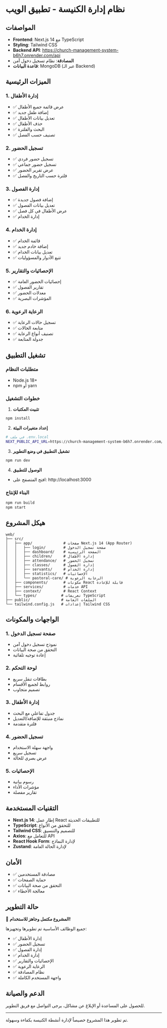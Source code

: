 # نظام إدارة الكنيسة - تطبيق الويب

## المواصفات
- **Frontend**: Next.js 14 مع TypeScript
- **Styling**: Tailwind CSS
- **Backend API**: https://church-management-system-b6h7.onrender.com/api
- **المصادقة**: نظام تسجيل دخول آمن
- **قاعدة البيانات**: MongoDB (عبر الـ Backend)

## الميزات الرئيسية

### 1. إدارة الأطفال
- ✅ عرض قائمة جميع الأطفال
- ✅ إضافة طفل جديد
- ✅ تعديل بيانات الأطفال
- ✅ حذف الأطفال
- ✅ البحث والفلترة
- ✅ تصنيف حسب الفصل

### 2. تسجيل الحضور
- ✅ تسجيل حضور فردي
- ✅ تسجيل حضور جماعي
- ✅ عرض تقرير الحضور
- ✅ فلترة حسب التاريخ والفصل

### 3. إدارة الفصول
- ✅ إضافة فصول جديدة
- ✅ تعديل بيانات الفصول
- ✅ عرض الأطفال في كل فصل
- ✅ إدارة الخدام

### 4. إدارة الخدام
- ✅ قائمة الخدام
- ✅ إضافة خادم جديد
- ✅ تعديل بيانات الخدام
- ✅ تتبع الأدوار والمسؤوليات

### 5. الإحصائيات والتقارير
- ✅ إحصائيات الحضور العامة
- ✅ تقارير الفصول
- ✅ معدلات الحضور
- ✅ المؤشرات البصرية

### 6. الرعاية الرعوية
- ✅ تسجيل حالات الرعاية
- ✅ متابعة الحالات
- ✅ تصنيف أنواع الرعاية
- ✅ جدولة المتابعة

## تشغيل التطبيق

### متطلبات النظام
- Node.js 18+ 
- npm أو yarn

### خطوات التشغيل

1. **تثبيت المكتبات**
```bash
npm install
```

2. **إعداد متغيرات البيئة**
```bash
# في ملف .env.local
NEXT_PUBLIC_API_URL=https://church-management-system-b6h7.onrender.com/api
```

3. **تشغيل التطبيق في وضع التطوير**
```bash
npm run dev
```

4. **الوصول للتطبيق**
- افتح المتصفح على: http://localhost:3000

### البناء للإنتاج
```bash
npm run build
npm start
```

## هيكل المشروع

```
web/
├── src/
│   ├── app/              # صفحات Next.js 14 (App Router)
│   │   ├── login/        # صفحة تسجيل الدخول
│   │   ├── dashboard/    # الصفحة الرئيسية
│   │   ├── children/     # إدارة الأطفال
│   │   ├── attendance/   # تسجيل الحضور
│   │   ├── classes/      # إدارة الفصول
│   │   ├── servants/     # إدارة الخدام
│   │   ├── statistics/   # الإحصائيات
│   │   └── pastoral-care/ # الرعاية الرعوية
│   ├── components/       # مكونات React قابلة للإعادة
│   ├── services/         # خدمات API
│   ├── context/          # React Context
│   └── types/           # تعريفات TypeScript
├── public/              # الملفات العامة
└── tailwind.config.js   # إعدادات Tailwind CSS
```

## الواجهات والمكونات

### 1. صفحة تسجيل الدخول
- نموذج تسجيل دخول آمن
- التحقق من صحة البيانات
- إعادة توجيه تلقائية

### 2. لوحة التحكم
- بطاقات تنقل سريع
- روابط لجميع الأقسام
- تصميم متجاوب

### 3. إدارة الأطفال
- جدول تفاعلي مع البحث
- نماذج منبثقة للإضافة/التعديل
- فلترة متقدمة

### 4. تسجيل الحضور
- واجهة سهلة الاستخدام
- تسجيل سريع
- عرض بصري للحالة

### 5. الإحصائيات
- رسوم بيانية
- مؤشرات الأداء
- تقارير مفصلة

## التقنيات المستخدمة

- **Next.js 14**: إطار عمل React للتطبيقات الحديثة
- **TypeScript**: للتحقق من الأنواع
- **Tailwind CSS**: للتصميم والتنسيق
- **Axios**: للتعامل مع API
- **React Hook Form**: لإدارة النماذج
- **Zustand**: لإدارة الحالة العامة

## الأمان

- ✅ مصادقة المستخدمين
- ✅ حماية الصفحات
- ✅ التحقق من صحة البيانات
- ✅ معالجة الأخطاء

## حالة التطوير

🎉 **المشروع مكتمل وجاهز للاستخدام!**

جميع الوظائف الأساسية تم تطويرها وتجهيزها:
- ✅ إدارة الأطفال
- ✅ تسجيل الحضور  
- ✅ إدارة الفصول
- ✅ إدارة الخدام
- ✅ الإحصائيات والتقارير
- ✅ الرعاية الرعوية
- ✅ نظام المصادقة
- ✅ واجهة المستخدم الكاملة

## الدعم والصيانة

للحصول على المساعدة أو الإبلاغ عن مشاكل، يرجى التواصل مع فريق التطوير.

---

تم تطوير هذا المشروع خصيصاً لإدارة أنشطة الكنيسة بكفاءة وسهولة.
